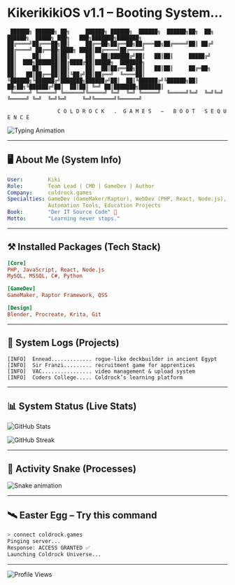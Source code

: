 # KikerikikiOS v1.1 – Booting System...

```text
 ██████╗ ██████╗ ██╗     ██████╗ ██████╗  ██████╗  ██████╗██╗  ██╗    ██████╗  █████╗ ███╗   ███╗███████╗███████╗
██╔════╝██╔═══██╗██║     ██╔══██╗██╔══██╗██╔═══██╗██╔════╝██║ ██╔╝   ██╔════╝ ██╔══██╗████╗ ████║██╔════╝██╔════╝
██║     ██║   ██║██║     ██║  ██║██████╔╝██║   ██║██║     █████╔╝    ██║  ███╗███████║██╔████╔██║█████╗  ███████╗
██║     ██║   ██║██║     ██║  ██║██╔══██╗██║   ██║██║     ██╔═██╗    ██║   ██║██╔══██║██║╚██╔╝██║██╔══╝  ╚════██║
╚██████╗╚██████╔╝███████╗██████╔╝██║  ██║╚██████╔╝╚██████╗██║  ██╗██╗╚██████╔╝██║  ██║██║ ╚═╝ ██║███████╗███████║
 ╚═════╝ ╚═════╝ ╚══════╝╚═════╝ ╚═╝  ╚═╝ ╚═════╝  ╚═════╝╚═╝  ╚═╝╚═╝ ╚═════╝ ╚═╝  ╚═╝╚═╝     ╚═╝╚══════╝╚══════╝
                                                                                                                 
                C O L D R O C K   .  G A M E S   —   B O O T   S E Q U E N C E
```

![Typing Animation](https://readme-typing-svg.herokuapp.com?font=Fira+Code&size=22&duration=3000&pause=1000&color=60AAFF&center=true&vCenter=true&width=720&lines=Initializing+Hawk+Profile;Loading+Coldrock+Modules;System+Status:+STABLE;Welcome+to+Kiki's+Code+Universe)

---

## 🖥️ About Me (System Info)

```yaml
User:        Kiki 
Role:        Team Lead | CMO | GameDev | Author
Company:     coldrock.games
Specialties: GameDev (GameMaker/Raptor), WebDev (PHP, React, Node.js),
             Automation Tools, Education Projects
Book:        "Der IT Source Code" 📘
Motto:       "Learning never stops."
```

---

## ⚒️ Installed Packages (Tech Stack)

```ini
[Core]
PHP, JavaScript, React, Node.js
MySQL, MSSQL, C#, Python

[GameDev]
GameMaker, Raptor Framework, QSS

[Design]
Blender, Procreate, Krita, Git
```

---

## 🔭 System Logs (Projects)

```log
[INFO]  Ennead............. rogue-like deckbuilder in ancient Egypt
[INFO]  Sir Franzi......... recruitment game for apprentices
[INFO]  VAC................ video management & upload system
[INFO]  Coders College..... Coldrock’s learning platform
```

---

## 📊 System Status (Live Stats)

![GitHub Stats](https://github-readme-stats.vercel.app/api?username=kikerikiki&show_icons=true&theme=radical&hide_border=true&bg_color=0D1117&title_color=60AAFF&icon_color=60AAFF)

![GitHub Streak](https://github-readme-streak-stats.herokuapp.com/?user=kikerikiki&theme=radical&hide_border=true&background=0D1117&ring=60AAFF&fire=FF4080&currStreakLabel=60AAFF)

---

## 🐍 Activity Snake (Processes)

![Snake animation](https://github.com/kikerikiki/kikerikiki/blob/output/github-contribution-grid-snake.svg)

---

## 🛰️ Easter Egg – Try this command

```bash
> connect coldrock.games
Pinging server...
Response: ACCESS GRANTED ✅
Launching Coldrock Universe...
```

---

![Profile Views](https://komarev.com/ghpvc/?username=kikerikiki&label=system%20accesses&color=60AAFF&style=for-the-badge)
